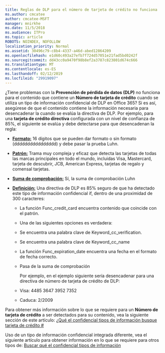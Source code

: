 ```yaml
---
title: Reglas de DLP para el número de tarjeta de crédito no funciona
ms.author: cmcatee
author: cmcatee-MSFT
manager: mnirkhe
ms.date: 11/5/2018
ms.audience: ITPro
ms.topic: article
ROBOTS: NOINDEX, NOFOLLOW
localization_priority: Normal
ms.assetid: 30496c79-c8b4-4337-a46d-abed12864209
ms.openlocfilehash: e1d60c493a27efb7f724d57051e21fad5bd0242f
ms.sourcegitcommit: dd43cc0a9470f98b8ef2a3787c823801d674c666
ms.translationtype: MT
ms.contentlocale: es-ES
ms.lasthandoff: 02/12/2019
ms.locfileid: "29919097"
---
```

¿Tiene problemas con la **Prevención de pérdida de datos (DLP)** no funciona para el contenido que contiene un **Número de tarjeta de crédito** cuando se utiliza un tipo de información confidencial de DLP en Office 365? Si es así, asegúrese de que el contenido contiene la información necesaria para desencadenar la cuando se evalúa la directiva de DLP. Por ejemplo, para una **tarjeta de crédito directiva** configurada con un nivel de confianza de 85%, el siguiente se evalúa y debe detectarse para que desencadenan la regla: 
  
- **[Formato:](https://docs.microsoft.com/office365/securitycompliance/what-the-sensitive-information-types-look-for#format-19)** 16 dígitos que se pueden dar formato o sin formato (dddddddddddddddd) y debe pasar la prueba Luhn. 
    
- **[Patrón:](https://docs.microsoft.com/office365/securitycompliance/what-the-sensitive-information-types-look-for#pattern-19)** Trama muy compleja y eficaz que detecta las tarjetas de todas las marcas principales en todo el mundo, incluidas Visa, Mastercard, tarjeta de descubrir, JCB, American Express, tarjetas de regalo y comensal tarjetas. 
    
- **[Suma de comprobación:](https://docs.microsoft.com/office365/securitycompliance/what-the-sensitive-information-types-look-for#checksum-19)** Sí, la suma de comprobación Luhn 
    
- **[Definición:](https://docs.microsoft.com/office365/securitycompliance/what-the-sensitive-information-types-look-for#definition-19)** Una directiva de DLP es 85% seguro de que ha detectado este tipo de información confidencial if, dentro de una proximidad de 300 caracteres: 
    
  - La función Func_credit_card encuentra contenido que coincide con el patrón.
    
  - Una de las siguientes opciones es verdadera: 
    
  - Se encuentra una palabra clave de Keyword_cc_verification.
    
  - Se encuentra una palabra clave de Keyword_cc_name
    
  - La función Func_expiration_date encuentra una fecha en el formato de fecha correcto.
    
  - Pasa de la suma de comprobación
    
    Por ejemplo, en el ejemplo siguiente sería desencadenar para una directiva de número de tarjeta de crédito de DLP:
    
  - Visa: 4485 3647 3952 7352 
    
  - Caduca: 2/2009
    
Para obtener más información sobre lo que se requiere para un **Número de tarjeta de crédito** a ser detectados para su contenido, vea la siguiente sección de este artículo: [¿Qué el confidencial tipos de información busque tarjeta de crédito #](https://docs.microsoft.com/office365/securitycompliance/what-the-sensitive-information-types-look-for#credit-card-number)
  
Uso de un tipo de información confidencial integrada diferente, vea el siguiente artículo para obtener información en lo que se requiere para otros tipos de: [Buscar qué el confidencial tipos de información](https://docs.microsoft.com/office365/securitycompliance/what-the-sensitive-information-types-look-for)
  

